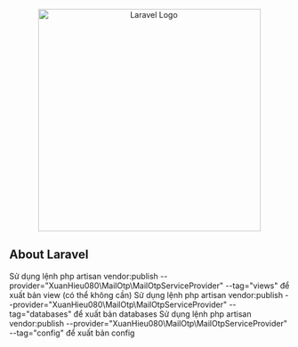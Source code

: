 <p align="center"><a href="https://laravel.com" target="_blank"><img src="https://raw.githubusercontent.com/laravel/art/master/logo-lockup/5%20SVG/2%20CMYK/1%20Full%20Color/laravel-logolockup-cmyk-red.svg" width="400" alt="Laravel Logo"></a></p>

## About Laravel

Sử dụng lệnh php artisan vendor:publish --provider="XuanHieu080\MailOtp\MailOtpServiceProvider" --tag="views" để xuất bản view (có thể không cần)
Sử dụng lệnh php artisan vendor:publish --provider="XuanHieu080\MailOtp\MailOtpServiceProvider" --tag="databases" để xuất bản databases
Sử dụng lệnh php artisan vendor:publish --provider="XuanHieu080\MailOtp\MailOtpServiceProvider" --tag="config" để xuất bản config
